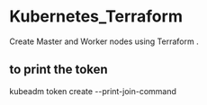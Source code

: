 # Kubernetes_Terraform

Create Master and Worker nodes using Terraform . 


## to print the token 
kubeadm token create --print-join-command

